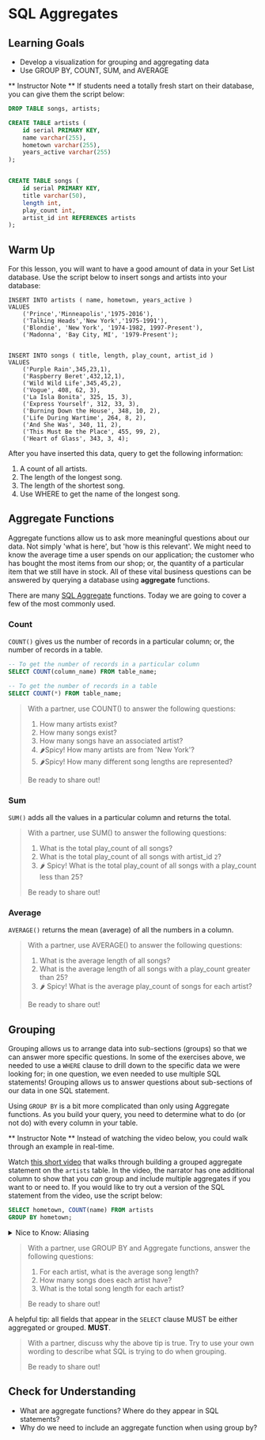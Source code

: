 # SQL Aggregates

## Learning Goals
* Develop a visualization for grouping and aggregating data
* Use GROUP BY, COUNT, SUM, and AVERAGE

** Instructor Note ** If students need a totally fresh start on their database, you can give them the script below:
```sql
DROP TABLE songs, artists;

CREATE TABLE artists (
	id serial PRIMARY KEY,
	name varchar(255),
	hometown varchar(255),
	years_active varchar(255)
);


CREATE TABLE songs (
	id serial PRIMARY KEY,
	title varchar(50),
	length int,
	play_count int,
    artist_id int REFERENCES artists
);
```

## Warm Up

For this lesson, you will want to have a good amount of data in your Set List database.  Use the script below to insert songs and artists into your database:

```
INSERT INTO artists ( name, hometown, years_active )
VALUES
	('Prince','Minneapolis','1975-2016'),
	('Talking Heads','New York','1975-1991'),
    ('Blondie', 'New York', '1974-1982, 1997-Present'),
    ('Madonna', 'Bay City, MI', '1979-Present');


INSERT INTO songs ( title, length, play_count, artist_id )
VALUES
    ('Purple Rain',345,23,1),
    ('Raspberry Beret',432,12,1),
    ('Wild Wild Life',345,45,2),
    ('Vogue', 408, 62, 3),
    ('La Isla Bonita', 325, 15, 3),
    ('Express Yourself', 312, 33, 3),
    ('Burning Down the House', 348, 10, 2),
    ('Life During Wartime', 264, 8, 2),
    ('And She Was', 340, 11, 2),
    ('This Must Be the Place', 455, 99, 2),
    ('Heart of Glass', 343, 3, 4);
```

After you have inserted this data, query to get the following information:
1. A count of all artists.
1. The length of the longest song.
1. The length of the shortest song.
1. Use WHERE to get the name of the longest song.

## Aggregate Functions

Aggregate functions allow us to ask more meaningful questions about our data.  Not simply 'what is here', but 'how is this relevant'.  We might need to know the average time a user spends on our application; the customer who has bought the most items from our shop; or, the quantity of a particular item that we still have in stock.  All of these vital business questions can be answered by querying a database using **aggregate** functions.

There are many [SQL Aggregate](https://www.sqlservertutorial.net/sql-server-aggregate-functions/) functions.  Today we are going to cover a few of the most commonly used.

### Count

`COUNT()` gives us the number of records in a particular column; or, the number of records in a table.

```sql
-- To get the number of records in a particular column
SELECT COUNT(column_name) FROM table_name;

-- To get the number of records in a table
SELECT COUNT(*) FROM table_name;
```

> With a partner, use COUNT() to answer the following questions:
> 1. How many artists exist?
> 2. How many songs exist?
> 3. How many songs have an associated artist?
> 4. 🌶️Spicy! How many artists are from 'New York'?
> 5. 🌶️Spicy! How many different song lengths are represented?
> 
> Be ready to share out!

### Sum

`SUM()` adds all the values in a particular column and returns the total.

> With a partner, use SUM() to answer the following questions:
> 1. What is the total play_count of all songs?
> 2. What is the total play_count of all songs with artist_id `2`?
> 3. 🌶️ Spicy! What is the total play_count of all songs with a play_count less than 25?
> 
> Be ready to share out!


### Average

`AVERAGE()`  returns the mean (average) of all the numbers in a column.

> With a partner, use AVERAGE() to answer the following questions:
> 1. What is the average length of all songs?
> 2. What is the average length of all songs with a play_count greater than 25?
> 3. 🌶️ Spicy! What is the average play_count of songs for each artist?
> 
> Be ready to share out!

## Grouping

Grouping allows us to arrange data into sub-sections (groups) so that we can answer more specific questions.  In some of the exercises above, we needed to use a `WHERE` clause to drill down to the specific data we were looking for; in one question, we even needed to use multiple SQL statements!  Grouping allows us to answer questions about sub-sections of our data in one SQL statement.

Using `GROUP BY` is a bit more complicated than only using Aggregate functions. As you build your query, you need to determine what to do (or not do) with every column in your table.

** Instructor Note ** Instead of watching the video below, you could walk through an example in real-time.

Watch [this short video](https://www.loom.com/share/4ce05601a3654b4c99ae2ecb40560fab) that walks through building a grouped aggregate statement on the `artists` table.  In the video, the narrator has one additional column to show that you _can_ group and include multiple aggregates if you want to or need to.  If you would like to try out a version of the SQL statement from the video, use the script below:

```sql
SELECT hometown, COUNT(name) FROM artists
GROUP BY hometown;
```

<details><summary>Nice to Know: Aliasing</summary>
    <p>
    This is a nice-to-know, non-critical piece of information.
    </p>
    <p>
    When you are using aggregates, it can be difficult sometimes to determine what information is showing up in your result set.  Try running the two SQL statements below:
    </p>
    <code>SELECT hometown, COUNT(name) FROM artists GROUP BY hometown;</code></br>
    <code>SELECT hometown, COUNT(name) AS count_of_artists FROM artists GROUP BY hometown;</code>
    </br>
    </br>
    <p>
    Using `AS` allows you to rename the result column.  It <strong>does not</strong> change anything in the database table; it only appears in the results.
    </p>
</details>

> With a partner, use GROUP BY and Aggregate functions, answer the following questions:
> 1. For each artist, what is the average song length?
> 2. How many songs does each artist have?
> 3. What is the total song length for each artist?
> 
> Be ready to share out!

A helpful tip: all fields that appear in the `SELECT` clause MUST be either aggregated or grouped.  **MUST**.

> With a partner, discuss why the above tip is true.  Try to use your own wording to describe what SQL is trying to do when grouping.
> 
> Be ready to share out!

## Check for Understanding
* What are aggregate functions? Where do they appear in SQL statements?
* Why do we need to include an aggregate function when using group by?